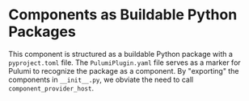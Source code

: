 # Components as Buildable Python Packages

This component is structured as a buildable Python package with a `pyproject.toml` file. The `PulumiPlugin.yaml` file serves as a marker for Pulumi to recognize the package as a component. By "exporting" the components in `__init__.py`, we obviate the need to call `component_provider_host`.
